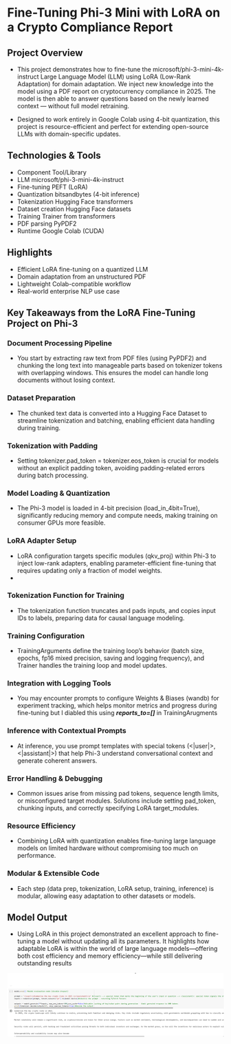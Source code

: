 # Fine-Tuning Phi-3 Mini with LoRA on a Crypto Compliance Report

## Project Overview
- This project demonstrates how to fine-tune the microsoft/phi-3-mini-4k-instruct Large Language Model (LLM) using LoRA (Low-Rank Adaptation) for domain adaptation. We inject new knowledge into the model using a PDF report on cryptocurrency compliance in 2025. The model is then able to answer questions based on the newly learned context — without full model retraining.

- Designed to work entirely in Google Colab using 4-bit quantization, this project is resource-efficient and perfect for extending open-source LLMs with domain-specific updates.

## Technologies & Tools
- Component	Tool/Library
- LLM	microsoft/phi-3-mini-4k-instruct
- Fine-tuning	PEFT (LoRA)
- Quantization	bitsandbytes (4-bit inference)
- Tokenization	Hugging Face transformers
- Dataset creation	Hugging Face datasets
- Training	Trainer from transformers
- PDF parsing PyPDF2 
- Runtime	Google Colab (CUDA)

## Highlights
- Efficient LoRA fine-tuning on a quantized LLM
- Domain adaptation from an unstructured PDF
- Lightweight Colab-compatible workflow
- Real-world enterprise NLP use case

## Key Takeaways from the LoRA Fine-Tuning Project on Phi-3
### Document Processing Pipeline
- You start by extracting raw text from PDF files (using PyPDF2) and chunking the long text into manageable parts based on tokenizer tokens with overlapping windows. This ensures the model can handle long documents without losing context.

### Dataset Preparation
- The chunked text data is converted into a Hugging Face Dataset to streamline tokenization and batching, enabling efficient data handling during training.

### Tokenization with Padding
- Setting tokenizer.pad_token = tokenizer.eos_token is crucial for models without an explicit padding token, avoiding padding-related errors during batch processing.

### Model Loading & Quantization
- The Phi-3 model is loaded in 4-bit precision (load_in_4bit=True), significantly reducing memory and compute needs, making training on consumer GPUs more feasible.

### LoRA Adapter Setup
- LoRA configuration targets specific modules (qkv_proj) within Phi-3 to inject low-rank adapters, enabling parameter-efficient fine-tuning that requires updating only a fraction of model weights.
- 
### Tokenization Function for Training
- The tokenization function truncates and pads inputs, and copies input IDs to labels, preparing data for causal language modeling.

### Training Configuration
- TrainingArguments define the training loop’s behavior (batch size, epochs, fp16 mixed precision, saving and logging frequency), and Trainer handles the training loop and model updates.

### Integration with Logging Tools
- You may encounter prompts to configure Weights & Biases (wandb) for experiment tracking, which helps monitor metrics and progress during fine-tuning but I diabled this using ***reports_to=[]*** in TrainingArugments

### Inference with Contextual Prompts
- At inference, you use prompt templates with special tokens (<|user|>, <|assistant|>) that help Phi-3 understand conversational context and generate coherent answers.

### Error Handling & Debugging
- Common issues arise from missing pad tokens, sequence length limits, or misconfigured target modules. Solutions include setting pad_token, chunking inputs, and correctly specifying LoRA target_modules.

### Resource Efficiency
- Combining LoRA with quantization enables fine-tuning large language models on limited hardware without compromising too much on performance.

### Modular & Extensible Code
- Each step (data prep, tokenization, LoRA setup, training, inference) is modular, allowing easy adaptation to other datasets or models.


## Model Output
- Using LoRA in this project demonstrated an excellent approach to fine-tuning a model without updating all its parameters. It highlights how adaptable LoRA is within the world of large language models—offering both cost efficiency and memory efficiency—while still delivering outstanding results

![ModelOutput](Images/99.png)
